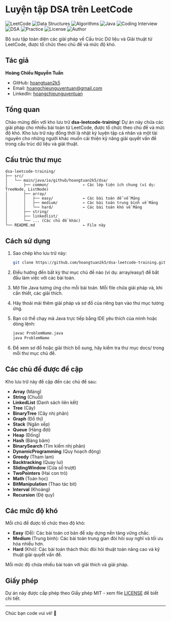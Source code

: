 # Luyện tập DSA trên LeetCode

![LeetCode](https://img.shields.io/badge/-LeetCode-orange)
![Data Structures](https://img.shields.io/badge/-Data%20Structures-blue)
![Algorithms](https://img.shields.io/badge/-Algorithms-green)
![Java](https://img.shields.io/badge/Language-Java-red)
![Coding Interview](https://img.shields.io/badge/-Coding%20Interview-purple)
![DSA](https://img.shields.io/badge/-DSA-yellow)
![Practice](https://img.shields.io/badge/-Practice-lightgrey)
![License](https://img.shields.io/badge/License-MIT-brightgreen)
![Author](https://img.shields.io/badge/Author-Ho%C3%A0ng%20Chi%E1%BB%81u%20Nguy%E1%BB%85n%20Tu%E1%BA%A5n-blueviolet)

Bộ sưu tập toàn diện các giải pháp về Cấu trúc Dữ liệu và Giải thuật từ LeetCode, được tổ chức theo chủ đề và mức độ khó.

## Tác giả

**Hoàng Chiều Nguyễn Tuấn**  
- GitHub: [hoangtuan2k5](https://github.com/hoangtuan2k5)
- Email: hoangchieunguyentuan@gmail.com
- LinkedIn: [hoangchieunguyentuan](https://www.linkedin.com/in/hoangchieunguyentuan/)

## Tổng quan

Chào mừng đến với kho lưu trữ **dsa-leetcode-training**! Dự án này chứa các giải pháp cho nhiều bài toán từ LeetCode, được tổ chức theo chủ đề và mức độ khó. Kho lưu trữ này đồng thời là nhật ký luyện tập cá nhân và một tài nguyên cho những người khác muốn cải thiện kỹ năng giải quyết vấn đề trong cấu trúc dữ liệu và giải thuật.

## Cấu trúc thư mục

```
dsa-leetcode-training/
├── src/
│   └── main/java/io/github/hoangtuan2k5/dsa/
│       ├── common/               ← Các lớp tiện ích chung (ví dụ: TreeNode, ListNode)
│       ├── array/
│       │   ├── easy/             ← Các bài toán dễ về Mảng
│       │   ├── medium/           ← Các bài toán trung bình về Mảng
│       │   └── hard/             ← Các bài toán khó về Mảng
│       ├── string/
│       ├── linkedlist/
│       └── ... (Các chủ đề khác)
└── README.md                     ← File này
```

## Cách sử dụng

1. Sao chép kho lưu trữ này:
   ```bash
   git clone https://github.com/hoangtuan2k5/dsa-leetcode-training.git
   ```

2. Điều hướng đến bất kỳ thư mục chủ đề nào (ví dụ: array/easy/) để bắt đầu làm việc với các bài toán.

3. Mở file Java tương ứng cho mỗi bài toán. Mỗi file chứa giải pháp và, khi cần thiết, các giải thích.

4. Hãy thoải mái thêm giải pháp và sơ đồ của riêng bạn vào thư mục tương ứng.

5. Bạn có thể chạy mã Java trực tiếp bằng IDE yêu thích của mình hoặc dòng lệnh:
   ```bash
   javac ProblemName.java
   java ProblemName
   ```

6. Để xem sơ đồ hoặc giải thích bổ sung, hãy kiểm tra thư mục docs/ trong mỗi thư mục chủ đề.

## Các chủ đề được đề cập

Kho lưu trữ này đề cập đến các chủ đề sau:

- **Array** (Mảng)
- **String** (Chuỗi)
- **LinkedList** (Danh sách liên kết)
- **Tree** (Cây)
- **BinaryTree** (Cây nhị phân)
- **Graph** (Đồ thị)
- **Stack** (Ngăn xếp)
- **Queue** (Hàng đợi)
- **Heap** (Đống)
- **Hash** (Bảng băm)
- **BinarySearch** (Tìm kiếm nhị phân)
- **DynamicProgramming** (Quy hoạch động)
- **Greedy** (Tham lam)
- **Backtracking** (Quay lui)
- **SlidingWindow** (Cửa sổ trượt)
- **TwoPointers** (Hai con trỏ)
- **Math** (Toán học)
- **BitManipulation** (Thao tác bit)
- **Interval** (Khoảng)
- **Recursion** (Đệ quy)

## Các mức độ khó

Mỗi chủ đề được tổ chức theo độ khó:

- **Easy** (Dễ): Các bài toán cơ bản để xây dựng nền tảng vững chắc.
- **Medium** (Trung bình): Các bài toán trung gian đòi hỏi suy nghĩ và tối ưu hóa nhiều hơn.
- **Hard** (Khó): Các bài toán thách thức đòi hỏi thuật toán nâng cao và kỹ thuật giải quyết vấn đề.

Mỗi mức độ chứa nhiều bài toán với giải thích và giải pháp.

## Giấy phép

Dự án này được cấp phép theo Giấy phép MIT - xem file [LICENSE](LICENSE) để biết chi tiết.

---

Chúc bạn code vui vẻ! 🚀
